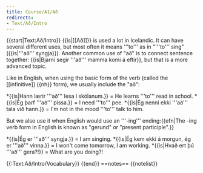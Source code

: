 ```yaml
---
title: Course/A1/Að
redirects:
- Text/Að/Intro
---
```


{{start|Text:Að/Intro}}
{{is|[[Að]]}} is used a lot in Icelandic. It can have several different uses, but most often it means '''to''' as in "'''to''' sing" ({{is|'''að''' syngja}}). Another common use of "að" is to connect sentence together: {{is|Bjarni segir '''að''' mamma komi á eftir}}, but that is a more advanced topic.

Like in English, when using the basic form of the verb (called the [[infinitive]] {{nh}} form), we usually include the "að":

*{{is|Hann lærir '''að''' lesa í skólanum.}} = He learns '''to''' read in school.
*{{is|Ég þarf '''að''' pissa.}} = I need '''to''' pee.
*{{is|Ég nenni ekki '''að''' tala við hann.}} = I'm not in the mood '''to''' talk to him.

But we also use it when English would use an '''-ing''' ending:{{efn|The -ing verb form in English is known as "gerund" or "present participle".}}

*{{is|Ég er '''að''' syngja.}} = I am singing.
*{{is|Ég kem ekki á morgun, ég er '''að''' vinna.}} = I won't come tomorrow, I am working.
*{{is|Hvað ert þú '''að''' gera?!}} = What are you doing?!

{{:Text:Að/Intro/Vocabulary}}
{{end}}<noinclude>
==notes==
{{notelist}}
</noinclude>